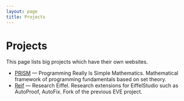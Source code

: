 ```yaml
---
layout: page
title: Projects
---
```

# Projects
This page lists big projects which have their own websites.

* [PRISM](https://se.constructor.ch/PRISM) — Programming Really Is Simple Mathematics.
  Mathematical framework of programming fundamentals based on set theory.
* [Reif](https://se.constructor.ch/reif-site/) — Research Eiffel.
  Research extensions for EiffelStudio such as AutoProof, AutoFix.
  Fork of the previous EVE project.
